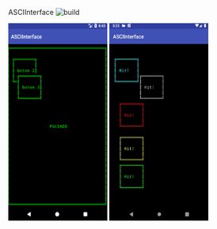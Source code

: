 ASCIInterface ![build](https://travis-ci.org/danielceinos/ASCIInterface.svg?branch=develop)

<img src="https://raw.githubusercontent.com/danielceinos/ASCIInterface/develop/gifs/ascii_test_4.gif" width="200" height="400" />
<img src="https://raw.githubusercontent.com/danielceinos/ASCIInterface/develop/gifs/screenshot_colors.jpg" width="200" height="400" />
